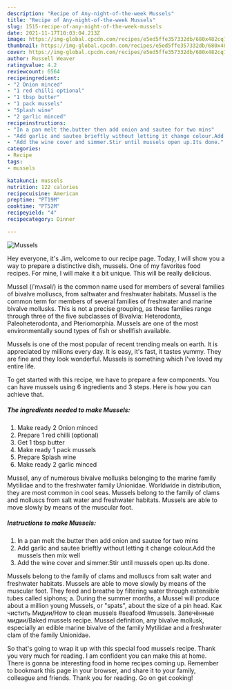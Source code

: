 ```yaml
---
description: "Recipe of Any-night-of-the-week Mussels"
title: "Recipe of Any-night-of-the-week Mussels"
slug: 1515-recipe-of-any-night-of-the-week-mussels
date: 2021-11-17T10:03:04.213Z
image: https://img-global.cpcdn.com/recipes/e5ed5ffe357332db/680x482cq70/mussels-recipe-main-photo.jpg
thumbnail: https://img-global.cpcdn.com/recipes/e5ed5ffe357332db/680x482cq70/mussels-recipe-main-photo.jpg
cover: https://img-global.cpcdn.com/recipes/e5ed5ffe357332db/680x482cq70/mussels-recipe-main-photo.jpg
author: Russell Weaver
ratingvalue: 4.2
reviewcount: 6564
recipeingredient:
- "2 Onion minced"
- "1 red chilli optional"
- "1 tbsp butter"
- "1 pack mussels"
- "Splash wine"
- "2 garlic minced"
recipeinstructions:
- "In a pan melt the.butter then add onion and sautee for two mins"
- "Add garlic and sautee brieftly without letting it change colour.Add the mussels then mix well"
- "Add the wine cover and simmer.Stir until mussels open up.Its done."
categories:
- Recipe
tags:
- mussels

katakunci: mussels 
nutrition: 122 calories
recipecuisine: American
preptime: "PT19M"
cooktime: "PT52M"
recipeyield: "4"
recipecategory: Dinner

---
```



![Mussels](https://img-global.cpcdn.com/recipes/e5ed5ffe357332db/680x482cq70/mussels-recipe-main-photo.jpg)

Hey everyone, it's Jim, welcome to our recipe page. Today, I will show you a way to prepare a distinctive dish, mussels. One of my favorites food recipes. For mine, I will make it a bit unique. This will be really delicious.

Mussel (/ˈmʌsəl/) is the common name used for members of several families of bivalve molluscs, from saltwater and freshwater habitats. Mussel is the common term for members of several families of freshwater and marine bivalve mollusks. This is not a precise grouping, as these families range through three of the five subclasses of Bivalvia: Heterodonta, Paleoheterodonta, and Pteriomorphia. Mussels are one of the most environmentally sound types of fish or shellfish available.

Mussels is one of the most popular of recent trending meals on earth. It is appreciated by millions every day. It is easy, it's fast, it tastes yummy. They are fine and they look wonderful. Mussels is something which I've loved my entire life.


To get started with this recipe, we have to prepare a few components. You can have mussels using 6 ingredients and 3 steps. Here is how you can achieve that.

<!--inarticleads1-->

##### The ingredients needed to make Mussels:

1. Make ready 2 Onion minced
1. Prepare 1 red chilli (optional)
1. Get 1 tbsp butter
1. Make ready 1 pack mussels
1. Prepare Splash wine
1. Make ready 2 garlic minced


Mussel, any of numerous bivalve mollusks belonging to the marine family Mytilidae and to the freshwater family Unionidae. Worldwide in distribution, they are most common in cool seas. Mussels belong to the family of clams and molluscs from salt water and freshwater habitats. Mussels are able to move slowly by means of the muscular foot. 

<!--inarticleads2-->

##### Instructions to make Mussels:

1. In a pan melt the.butter then add onion and sautee for two mins
1. Add garlic and sautee brieftly without letting it change colour.Add the mussels then mix well
1. Add the wine cover and simmer.Stir until mussels open up.Its done.


Mussels belong to the family of clams and molluscs from salt water and freshwater habitats. Mussels are able to move slowly by means of the muscular foot. They feed and breathe by filtering water through extensible tubes called siphons; a. During the summer months, a Mussel will produce about a million young Mussels, or &#34;spats&#34;, about the size of a pin head. Как чистить Мидии/How to clean mussels #seafood #mussels. Запечённые мидии/Baked mussels recipe. Mussel definition, any bivalve mollusk, especially an edible marine bivalve of the family Mytilidae and a freshwater clam of the family Unionidae. 

So that's going to wrap it up with this special food mussels recipe. Thank you very much for reading. I am confident you can make this at home. There is gonna be interesting food in home recipes coming up. Remember to bookmark this page in your browser, and share it to your family, colleague and friends. Thank you for reading. Go on get cooking!
